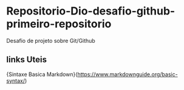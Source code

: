 # Repositorio-Dio-desafio-github-primeiro-repositorio
Desafio de projeto sobre Git/Github
## links Uteis
{Sintaxe Basica Markdown}(https://www.markdownguide.org/basic-syntax/)
